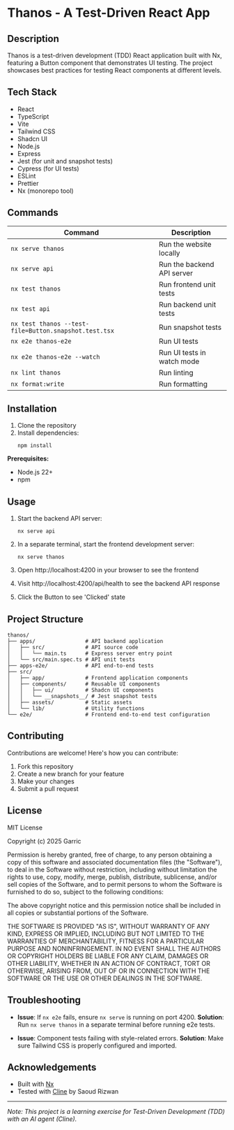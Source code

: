 # Thanos - A Test-Driven React App

## Description
Thanos is a test-driven development (TDD) React application built with Nx, featuring a Button component that demonstrates UI testing. The project showcases best practices for testing React components at different levels.

## Tech Stack
- React
- TypeScript
- Vite
- Tailwind CSS
- Shadcn UI
- Node.js
- Express
- Jest (for unit and snapshot tests)
- Cypress (for UI tests)
- ESLint
- Prettier
- Nx (monorepo tool)

## Commands

| Command | Description |
|---------|-------------|
| `nx serve thanos` | Run the website locally |
| `nx serve api` | Run the backend API server |
| `nx test thanos` | Run frontend unit tests |
| `nx test api` | Run backend unit tests |
| `nx test thanos --test-file=Button.snapshot.test.tsx` | Run snapshot tests |
| `nx e2e thanos-e2e` | Run UI tests |
| `nx e2e thanos-e2e --watch` | Run UI tests in watch mode |
| `nx lint thanos` | Run linting |
| `nx format:write` | Run formatting |

## Installation

1. Clone the repository
2. Install dependencies:
   ```
   npm install
   ```

**Prerequisites:**
- Node.js 22+
- npm

## Usage

1. Start the backend API server:
   ```
   nx serve api
   ```

2. In a separate terminal, start the frontend development server:
   ```
   nx serve thanos
   ```

3. Open http://localhost:4200 in your browser to see the frontend
   
4. Visit http://localhost:4200/api/health to see the backend API response

5. Click the Button to see 'Clicked' state

## Project Structure

```
thanos/
├── apps/                # API backend application
│   ├── src/             # API source code
│   │   └── main.ts      # Express server entry point
│   └── src/main.spec.ts # API unit tests
├── apps-e2e/            # API end-to-end tests
├── src/
│   ├── app/             # Frontend application components
│   ├── components/      # Reusable UI components
│   │   ├── ui/          # Shadcn UI components
│   │   └── __snapshots__/ # Jest snapshot tests
│   ├── assets/          # Static assets
│   └── lib/             # Utility functions
└── e2e/                 # Frontend end-to-end test configuration
```

## Contributing

Contributions are welcome! Here's how you can contribute:

1. Fork this repository
2. Create a new branch for your feature
3. Make your changes
4. Submit a pull request

## License

MIT License

Copyright (c) 2025 Garric

Permission is hereby granted, free of charge, to any person obtaining a copy
of this software and associated documentation files (the "Software"), to deal
in the Software without restriction, including without limitation the rights
to use, copy, modify, merge, publish, distribute, sublicense, and/or sell
copies of the Software, and to permit persons to whom the Software is
furnished to do so, subject to the following conditions:

The above copyright notice and this permission notice shall be included in all
copies or substantial portions of the Software.

THE SOFTWARE IS PROVIDED "AS IS", WITHOUT WARRANTY OF ANY KIND, EXPRESS OR
IMPLIED, INCLUDING BUT NOT LIMITED TO THE WARRANTIES OF MERCHANTABILITY,
FITNESS FOR A PARTICULAR PURPOSE AND NONINFRINGEMENT. IN NO EVENT SHALL THE
AUTHORS OR COPYRIGHT HOLDERS BE LIABLE FOR ANY CLAIM, DAMAGES OR OTHER
LIABILITY, WHETHER IN AN ACTION OF CONTRACT, TORT OR OTHERWISE, ARISING FROM,
OUT OF OR IN CONNECTION WITH THE SOFTWARE OR THE USE OR OTHER DEALINGS IN THE
SOFTWARE.

## Troubleshooting

- **Issue**: If `nx e2e` fails, ensure `nx serve` is running on port 4200.
  **Solution**: Run `nx serve thanos` in a separate terminal before running e2e tests.

- **Issue**: Component tests failing with style-related errors.
  **Solution**: Make sure Tailwind CSS is properly configured and imported.

## Acknowledgements

- Built with [Nx](https://nx.dev/)
- Tested with [Cline](https://github.com/saoudrizwan/cline) by Saoud Rizwan

---

*Note: This project is a learning exercise for Test-Driven Development (TDD) with an AI agent (Cline).*
